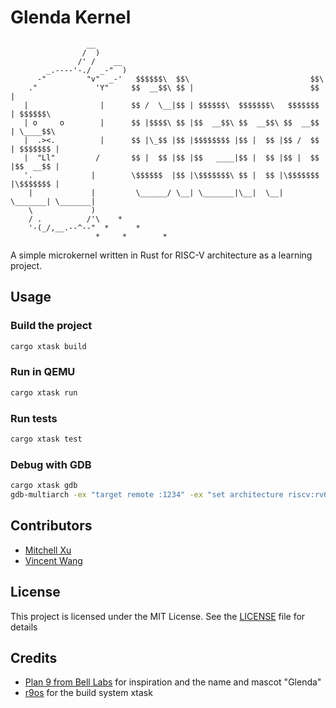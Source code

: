 # Glenda Kernel
```plaintext
                 __        
                /  )       
               /' /    __  
        _.----'-./  _-"  ) 
      -"         "v"  _-'   $$$$$$\  $$\                           $$\           
    ."             'Y"     $$  __$$\ $$ |                          $$ |          
   |                |      $$ /  \__|$$ | $$$$$$\  $$$$$$$\   $$$$$$$ | $$$$$$\  
   | o     o        |      $$ |$$$$\ $$ |$$  __$$\ $$  __$$\ $$  __$$ | \____$$\ 
   |  .><.          |      $$ |\_$$ |$$ |$$$$$$$$ |$$ |  $$ |$$ /  $$ | $$$$$$$ |
   |  "Ll"         /       $$ |  $$ |$$ |$$   ____|$$ |  $$ |$$ |  $$ |$$  __$$ |
   '.             |        \$$$$$$  |$$ |\$$$$$$$\ $$ |  $$ |\$$$$$$$ |\$$$$$$$ |
    |             |         \______/ \__| \_______|\__|  \__| \_______| \_______|
    \             )        
    / .          /'\    *  
    '-(_/,__.--^--"  *      * 
                   *     *        *
```
A simple microkernel written in Rust for RISC-V architecture as a learning project.
## Usage
### Build the project
```sh
cargo xtask build
```
### Run in QEMU
```sh
cargo xtask run
```
### Run tests
```sh
cargo xtask test
```
### Debug with GDB
```sh
cargo xtask gdb
gdb-multiarch -ex "target remote :1234" -ex "set architecture riscv:rv64" -ex "file target/riscv64imac-unknown-none-elf/debug/glenda"
```
## Contributors
- [Mitchell Xu](https://github.com/zeyi2)
- [Vincent Wang](https://github.com/2018wzh)

## License
This project is licensed under the MIT License. See the [LICENSE](LICENSE) file for details

## Credits
- [Plan 9 from Bell Labs](https://plan9.io) for inspiration and the name and mascot "Glenda"
- [r9os](https://github.com/r9os/r9) for the build system xtask